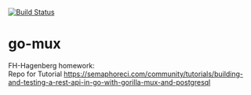 [![Build Status](https://travis-ci.com/rentaprogrammer/go-mux.svg?branch=main)](https://travis-ci.com/rentaprogrammer/go-mux)
# go-mux

FH-Hagenberg homework:  
Repo for Tutorial https://semaphoreci.com/community/tutorials/building-and-testing-a-rest-api-in-go-with-gorilla-mux-and-postgresql
